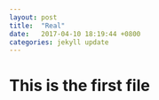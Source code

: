 ```yaml
---
layout: post
title:  "Real"
date:   2017-04-10 18:19:44 +0800
categories: jekyll update
---
```


# This is the first file
